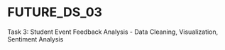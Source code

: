# FUTURE_DS_03
Task 3: Student Event Feedback Analysis - Data Cleaning, Visualization, Sentiment Analysis
